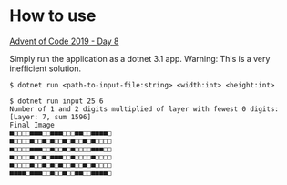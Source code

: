 # How to use

[Advent of Code 2019 - Day 8](https://adventofcode.com/2019/day/8)

Simply run the application as a dotnet 3.1 app. Warning: This is a very inefficient solution.

```
$ dotnet run <path-to-input-file:string> <width:int> <height:int>

$ dotnet run input 25 6
Number of 1 and 2 digits multiplied of layer with fewest 0 digits: [Layer: 7, sum 1596]
Final Image
■□□□□■■■□□■■■□□□■■□□■■■■□
■□□□□■□□■□■□□■□■□□■□■□□□□
■□□□□■■■□□■□□■□■□□□□■■■□□
■□□□□■□□■□■■■□□■□□□□■□□□□
■□□□□■□□■□■□■□□■□□■□■□□□□
■■■■□■■■□□■□□■□□■■□□■■■■□
```

